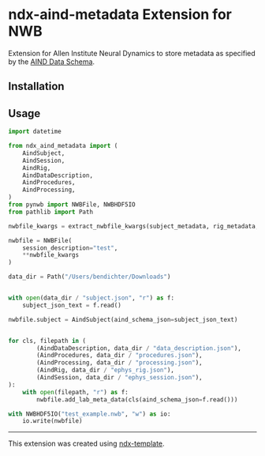 # ndx-aind-metadata Extension for NWB

Extension for Allen Institute Neural Dynamics to store metadata as specified
by the [AIND Data Schema](https://github.com/AllenNeuralDynamics/aind-data-schema).

## Installation


## Usage

```python
import datetime

from ndx_aind_metadata import (
    AindSubject,
    AindSession,
    AindRig,
    AindDataDescription,
    AindProcedures,
    AindProcessing,
)
from pynwb import NWBFile, NWBHDF5IO
from pathlib import Path

nwbfile_kwargs = extract_nwbfile_kwargs(subject_metadata, rig_metadata, procedure_metadata)

nwbfile = NWBFile(
    session_description="test",
    **nwbfile_kwargs
)

data_dir = Path("/Users/bendichter/Downloads")


with open(data_dir / "subject.json", "r") as f:
    subject_json_text = f.read()

nwbfile.subject = AindSubject(aind_schema_json=subject_json_text)


for cls, filepath in (
        (AindDataDescription, data_dir / "data_description.json"),
        (AindProcedures, data_dir / "procedures.json"),
        (AindProcessing, data_dir / "processing.json"),
        (AindRig, data_dir / "ephys_rig.json"),
        (AindSession, data_dir / "ephys_session.json"),
):
    with open(filepath, "r") as f:
        nwbfile.add_lab_meta_data(cls(aind_schema_json=f.read()))

with NWBHDF5IO("test_example.nwb", "w") as io:
    io.write(nwbfile)
```

---
This extension was created using [ndx-template](https://github.com/nwb-extensions/ndx-template).
